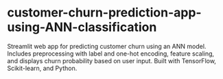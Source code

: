 # customer-churn-prediction-app-using-ANN-classification
Streamlit web app for predicting customer churn using an ANN model. Includes preprocessing with label and one-hot encoding, feature scaling, and displays churn probability based on user input. Built with TensorFlow, Scikit-learn, and Python.
